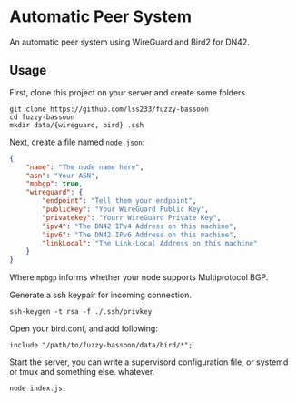 # Automatic Peer System

An automatic peer system using WireGuard and Bird2 for DN42.

## Usage

First, clone this project on your server and create some folders.
```shell
git clone https://github.com/lss233/fuzzy-bassoon
cd fuzzy-bassoon
mkdir data/{wireguard, bird} .ssh
```
Next, create a file named `node.json`:
```json
{
    "name": "The node name here",
    "asn": "Your ASN",
    "mpbgp": true,
    "wireguard": {
        "endpoint": "Tell them your endpoint",
        "publickey": "Your WireGuard Public Key",
        "privatekey": "Yourr WireGuard Private Key",
        "ipv4": "The DN42 IPv4 Address on this machine",
        "ipv6": "The DN42 IPv6 Address on this machine",
        "linkLocal": "The Link-Local Address on this machine"
    }
}
```
Where `mpbgp` informs whether your node supports Multiprotocol BGP.

Generate a ssh keypair for incoming connection.
```shell
ssh-keygen -t rsa -f ./.ssh/privkey
```

Open your bird.conf, and add following:
```
include "/path/to/fuzzy-bassoon/data/bird/*";
```

Start the server, you can write a supervisord configuration file,
or systemd or tmux and something else. whatever.

```
node index.js
```

